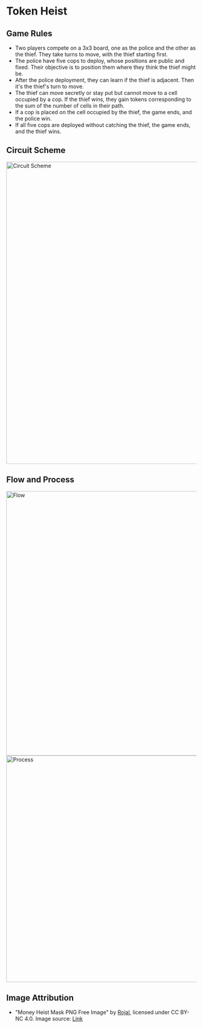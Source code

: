 # Token Heist

## Game Rules

- Two players compete on a 3x3 board, one as the police and the other as the thief. They take turns to move, with the thief starting first.
- The police have five cops to deploy, whose positions are public and fixed. Their objective is to position them where they think the thief might be.
- After the police deployment, they can learn if the thief is adjacent. Then it's the thief's turn to move.
- The thief can move secretly or stay put but cannot move to a cell occupied by a cop. If the thief wins, they gain tokens corresponding to the sum of the number of cells in their path.
- If a cop is placed on the cell occupied by the thief, the game ends, and the police win.
- If all five cops are deployed without catching the thief, the game ends, and the thief wins.


## Circuit Scheme

<img src="https://github.com/chnejohnson/token-heist/blob/main/docs/scheme.png" alt="Circuit Scheme" style="max-width:100%;" width="800">

## Flow and Process
<img src="https://github.com/chnejohnson/token-heist/blob/main/docs/flow.png" alt="Flow" style="max-width:100%;" width="700">
<img src="https://github.com/chnejohnson/token-heist/blob/main/docs/process.png" alt="Process" style="max-width:100%;" width="600">


## Image Attribution
- "Money Heist Mask PNG Free Image" by [Rojal](https://www.pngall.com/money-heist-tv-series-png/), licensed under CC BY-NC 4.0. Image source: [Link](https://www.pngall.com/money-heist-tv-series-png/download/54638)
